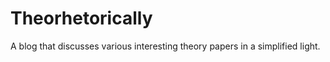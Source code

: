 # Theorhetorically

A blog that discusses various interesting theory papers in a simplified light. 
